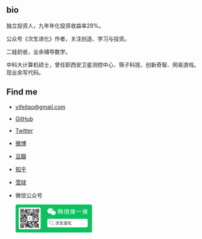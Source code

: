 ## bio

独立投资人，九年年化投资收益率29%。

公众号《次生进化》作者，关注创造、学习与投资。

二娃奶爸，业余辅导数学。

中科大计算机硕士，曾任职西安卫星测控中心、筷子科技、创新奇智、网易游戏。现业余写代码。

## Find me

* <yifeitao@gmail.com>
* [GitHub](https://github.com/ifeitao)
* [Twitter](https://twitter.com/ifeitao)
* [微博](https://weibo.com/u/1646113497)
* [豆瓣](https://www.douban.com/people/yisha7/)
* [知乎](https://www.zhihu.com/people/yifeitao)
* [雪球](https://xueqiu.com/u/2551471836)
* 微信公众号
  
  <img src="https://github.com/ifeitao/ifeitao/blob/main/weixin.png" width="200px" />
